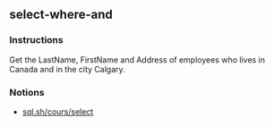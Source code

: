 ## select-where-and

### Instructions

Get the LastName, FirstName and Address of employees who lives in Canada and in the city Calgary.

### Notions

- [sql.sh/cours/select](https://sql.sh/cours/select)
